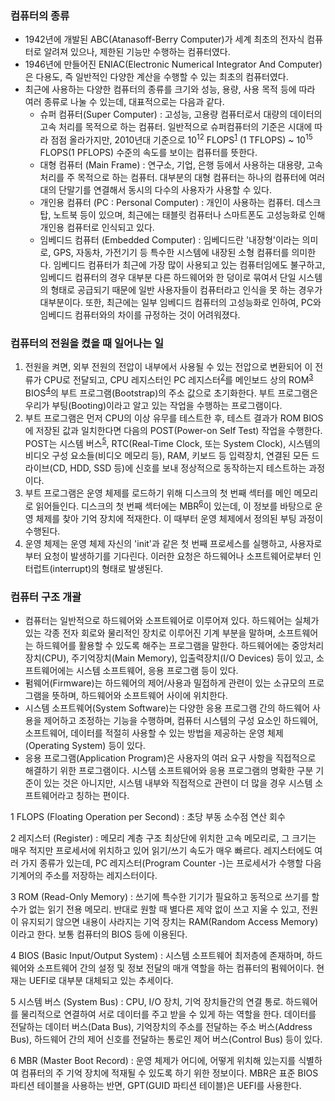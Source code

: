 ### 컴퓨터의 종류
- 1942년에 개발된 ABC(Atanasoff-Berry Computer)가 세계 최초의 전자식 컴퓨터로 알려져 있으나, 제한된 기능만 수행하는 컴퓨터였다.
- 1946년에 만들어진 ENIAC(Electronic Numerical Integrator And Computer)은 다용도, 즉 일반적인 다양한 계산을 수행할 수 있는 최초의 컴퓨터였다.
- 최근에 사용하는 다양한 컴퓨터의 종류를 크기와 성능, 용량, 사용 목적 등에 따라 여러 종류로 나눌 수 있는데, 대표적으로는 다음과 같다.
	- 슈퍼 컴퓨터(Super Computer) : 고성능, 고용량 컴퓨터로서 대량의 데이터의 고속 처리를 목적으로 하는 컴퓨터. 일반적으로 슈퍼컴퓨터의 기준은 시대에 따라 점점 올라가지만, 2010년대 기준으로 10<sup>12</sup> FLOPS<sup>[1](#footnote_1)</sup> (1 TFLOPS) ~ 10<sup>15</sup> FLOPS(1 PFLOPS) 수준의 속도를 보이는 컴퓨터를 뜻한다.
	- 대형 컴퓨터 (Main Frame) : 연구소, 기업, 은행 등에서 사용하는 대용량, 고속 처리를 주 목적으로 하는 컴퓨터. 대부분의 대형 컴퓨터는 하나의 컴퓨터에 여러 대의 단말기를 연결해서 동시의 다수의 사용자가 사용할 수 있다.
	- 개인용 컴퓨터 (PC : Personal Computer) : 개인이 사용하는 컴퓨터. 데스크탑, 노트북 등이 있으며, 최근에는 태블릿 컴퓨터나 스마트폰도 고성능화로 인해 개인용 컴퓨터로 인식되고 있다.
	- 임베디드 컴퓨터 (Embedded Computer) : 임베디드란 '내장형'이라는 의미로, GPS, 자동차, 가전기기 등 특수한 시스템에 내장된 소형 컴퓨터를 의미한다. 임베디드 컴퓨터가 최근에 가장 많이 사용되고 있는 컴퓨터임에도 불구하고,  임베디드 컴퓨터의 경우 대부분 다른 하드웨어와 한 덩이로 묶여서 단일 시스템의 형태로 공급되기 때문에 일반 사용자들이 컴퓨터라고 인식을 못 하는 경우가 대부분이다. 또한, 최근에는 일부 임베디드 컴퓨터의 고성능화로 인하여, PC와 임베디드 컴퓨터와의 차이를 규정하는 것이 어려워졌다.


### 컴퓨터의 전원을 켰을 때 일어나는 일
1. 전원을 켜면, 외부 전원의 전압이 내부에서 사용될 수 있는 전압으로 변환되어 이 전류가 CPU로 전달되고, CPU 레지스터인 PC 레지스터<sup>[2](#footnote_2)</sup>를 메인보드 상의 ROM<sup>[3](#footnote_3)</sup> BIOS<sup>[4](#footnote_4)</sup>의 부트 프로그램(Bootstrap)의 주소 값으로 초기화한다. 부트 프로그램은 우리가 부팅(Booting)이라고 알고 있는 작업을 수행하는 프로그램이다.
2. 부트 프로그램은 먼저 CPU의 이상 유무를 테스트한 후, 테스트 결과가 ROM BIOS에 저장된 값과 일치한다면 다음의 POST(Power-on Self Test) 작업을 수행한다. POST는 시스템 버스<sup>[5](#footnote_5)</sup>, RTC(Real-Time Clock, 또는 System Clock), 시스템의 비디오 구성 요소들(비디오 메모리 등), RAM, 키보드 등 입력장치, 연결된 모든 드라이브(CD, HDD, SSD 등)에 신호를 보내 정상적으로 동작하는지 테스트하는 과정이다.
3. 부트 프로그램은 운영 체제를 로드하기 위해 디스크의 첫 번째 섹터를 메인 메모리로 읽어들인다. 디스크의 첫 번째 섹터에는 MBR<sup>[6](#footnote_6)</sup>이 있는데, 이 정보를 바탕으로 운영 체제를 찾아 기억 장치에 적재한다. 이 때부터 운영 체제에서 정의된 부팅 과정이 수행된다.
4. 운영 체제는 운영 체제 자신의 'init'과 같은 첫 번째 프로세스를 실행하고, 사용자로부터 요청이 발생하기를 기다린다. 이러한 요청은 하드웨어나 소프트웨어로부터 인터럽트(interrupt)의 형태로 발생된다.


### 컴퓨터 구조 개괄
- 컴퓨터는 일반적으로 하드웨어와 소프트웨어로 이루어져 있다. 하드웨어는 실체가 있는 각종 전자 회로와 물리적인 장치로 이루어진 기계 부분을 말하며, 소프트웨어는 하드웨어를 활용할 수 있도록 해주는 프로그램을 말한다. 하드웨어에는 중앙처리장치(CPU), 주기억장치(Main Memory), 입출력장치(I/O Devices) 등이 있고, 소프트웨어에는 시스템 소프트웨어, 응용 프로그램 등이 있다.
- 펌웨어(Firmware)는 하드웨어의 제어/사용과 밀접하게 관련이 있는 소규모의 프로그램을 뜻하며, 하드웨어와 소프트웨어 사이에 위치한다.
- 시스템 소프트웨어(System Software)는 다양한 응용 프로그램 간의 하드웨어 사용을 제어하고 조정하는 기능을 수행하며,  컴퓨터 시스템의 구성 요소인 하드웨어, 소프트웨어, 데이터를 적절히 사용할 수 있는 방법을 제공하는 운영 체제(Operating System) 등이 있다.
- 응용 프로그램(Application Program)은 사용자의 여러 요구 사항을 직접적으로 해결하기 위한 프로그램이다. 시스템 소프트웨어와 응용 프로그램의 명확한 구분 기준이 있는 것은 아니지만, 시스템 내부와 직접적으로 관련이 더 많을 경우 시스템 소프트웨어라고 칭하는 편이다.



<a name = "footnote_1">1</a> FLOPS (Floating Operation per Second) : 초당 부동 소수점 연산 회수

<a name = "footnote_2">2</a> 레지스터 (Register) : 메모리 계층 구조 최상단에 위치한 고속 메모리로, 그 크기는 매우 적지만 프로세서에 위치하고 있어 읽기/쓰기 속도가 매우 빠르다. 레지스터에도 여러 가지 종류가 있는데, PC 레지스터(Program Counter -)는 프로세서가 수행할 다음 기계어의 주소를 저장하는 레지스터이다.

<a name = "footnote_3">3</a> ROM (Read-Only Memory) : 쓰기에 특수한 기기가 필요하고 동적으로 쓰기를 할 수가 없는 읽기 전용 메모리. 반대로 원할 때 별다른 제약 없이 쓰고 지울 수 있고, 전원이 유지되기 않으면 내용이 사라지는 기억 장치는 RAM(Random Access Memory)이라고 한다. 보통 컴퓨터의 BIOS 등에 이용된다.

<a name = "footnote_4">4</a> BIOS (Basic Input/Output System) : 시스템 소프트웨어 최저층에 존재하며, 하드웨어와 소프트웨어 간의 설정 및 정보 전달의 매개 역할을 하는 컴퓨터의 펌웨어이다. 현재는 UEFI로 대부분 대체되고 있는 추세이다.

<a name = "footnote_5">5</a> 시스템 버스 (System Bus) : CPU, I/O 장치, 기억 장치들간의 연결 통로. 하드웨어를 물리적으로 연결하여 서로 데이터를 주고 받을 수 있게 하는 역할을 한다. 데이터를 전달하는 데이터 버스(Data Bus), 기억장치의 주소를 전달하는 주소 버스(Address Bus), 하드웨어 간의 제어 신호를 전달하는 통로인 제어 버스(Control Bus) 등이 있다.

<a name = "footnote_6">6</a> MBR (Master Boot Record) : 운영 체제가 어디에, 어떻게 위치해 있는지를 식별하여 컴퓨터의 주 기억 장치에 적재될 수 있도록 하기 위한 정보이다.  MBR은 표준 BIOS 파티션 테이블을 사용하는 반면, GPT(GUID 파티션 테이블)은 UEFI를 사용한다.